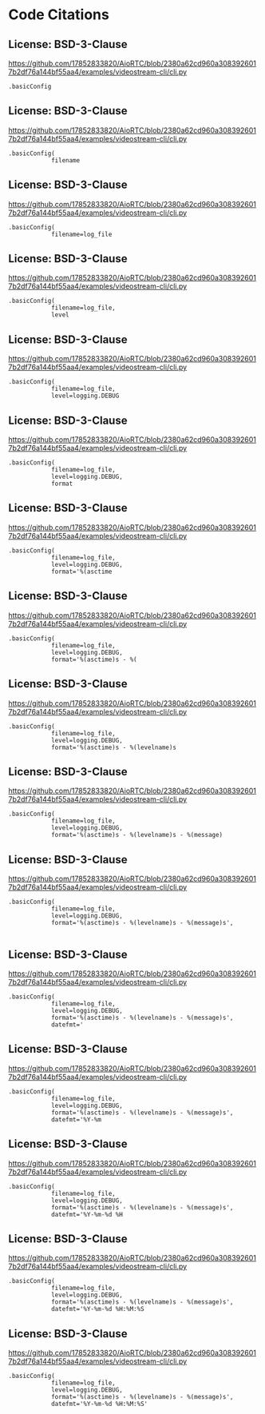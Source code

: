 # Code Citations

## License: BSD-3-Clause
https://github.com/17852833820/AioRTC/blob/2380a62cd960a3083926017b2df76a144bf55aa4/examples/videostream-cli/cli.py

```
.basicConfig
```


## License: BSD-3-Clause
https://github.com/17852833820/AioRTC/blob/2380a62cd960a3083926017b2df76a144bf55aa4/examples/videostream-cli/cli.py

```
.basicConfig(
            filename
```


## License: BSD-3-Clause
https://github.com/17852833820/AioRTC/blob/2380a62cd960a3083926017b2df76a144bf55aa4/examples/videostream-cli/cli.py

```
.basicConfig(
            filename=log_file
```


## License: BSD-3-Clause
https://github.com/17852833820/AioRTC/blob/2380a62cd960a3083926017b2df76a144bf55aa4/examples/videostream-cli/cli.py

```
.basicConfig(
            filename=log_file,
            level
```


## License: BSD-3-Clause
https://github.com/17852833820/AioRTC/blob/2380a62cd960a3083926017b2df76a144bf55aa4/examples/videostream-cli/cli.py

```
.basicConfig(
            filename=log_file,
            level=logging.DEBUG
```


## License: BSD-3-Clause
https://github.com/17852833820/AioRTC/blob/2380a62cd960a3083926017b2df76a144bf55aa4/examples/videostream-cli/cli.py

```
.basicConfig(
            filename=log_file,
            level=logging.DEBUG,
            format
```


## License: BSD-3-Clause
https://github.com/17852833820/AioRTC/blob/2380a62cd960a3083926017b2df76a144bf55aa4/examples/videostream-cli/cli.py

```
.basicConfig(
            filename=log_file,
            level=logging.DEBUG,
            format='%(asctime
```


## License: BSD-3-Clause
https://github.com/17852833820/AioRTC/blob/2380a62cd960a3083926017b2df76a144bf55aa4/examples/videostream-cli/cli.py

```
.basicConfig(
            filename=log_file,
            level=logging.DEBUG,
            format='%(asctime)s - %(
```


## License: BSD-3-Clause
https://github.com/17852833820/AioRTC/blob/2380a62cd960a3083926017b2df76a144bf55aa4/examples/videostream-cli/cli.py

```
.basicConfig(
            filename=log_file,
            level=logging.DEBUG,
            format='%(asctime)s - %(levelname)s
```


## License: BSD-3-Clause
https://github.com/17852833820/AioRTC/blob/2380a62cd960a3083926017b2df76a144bf55aa4/examples/videostream-cli/cli.py

```
.basicConfig(
            filename=log_file,
            level=logging.DEBUG,
            format='%(asctime)s - %(levelname)s - %(message)
```


## License: BSD-3-Clause
https://github.com/17852833820/AioRTC/blob/2380a62cd960a3083926017b2df76a144bf55aa4/examples/videostream-cli/cli.py

```
.basicConfig(
            filename=log_file,
            level=logging.DEBUG,
            format='%(asctime)s - %(levelname)s - %(message)s',
            
```


## License: BSD-3-Clause
https://github.com/17852833820/AioRTC/blob/2380a62cd960a3083926017b2df76a144bf55aa4/examples/videostream-cli/cli.py

```
.basicConfig(
            filename=log_file,
            level=logging.DEBUG,
            format='%(asctime)s - %(levelname)s - %(message)s',
            datefmt='
```


## License: BSD-3-Clause
https://github.com/17852833820/AioRTC/blob/2380a62cd960a3083926017b2df76a144bf55aa4/examples/videostream-cli/cli.py

```
.basicConfig(
            filename=log_file,
            level=logging.DEBUG,
            format='%(asctime)s - %(levelname)s - %(message)s',
            datefmt='%Y-%m
```


## License: BSD-3-Clause
https://github.com/17852833820/AioRTC/blob/2380a62cd960a3083926017b2df76a144bf55aa4/examples/videostream-cli/cli.py

```
.basicConfig(
            filename=log_file,
            level=logging.DEBUG,
            format='%(asctime)s - %(levelname)s - %(message)s',
            datefmt='%Y-%m-%d %H
```


## License: BSD-3-Clause
https://github.com/17852833820/AioRTC/blob/2380a62cd960a3083926017b2df76a144bf55aa4/examples/videostream-cli/cli.py

```
.basicConfig(
            filename=log_file,
            level=logging.DEBUG,
            format='%(asctime)s - %(levelname)s - %(message)s',
            datefmt='%Y-%m-%d %H:%M:%S
```


## License: BSD-3-Clause
https://github.com/17852833820/AioRTC/blob/2380a62cd960a3083926017b2df76a144bf55aa4/examples/videostream-cli/cli.py

```
.basicConfig(
            filename=log_file,
            level=logging.DEBUG,
            format='%(asctime)s - %(levelname)s - %(message)s',
            datefmt='%Y-%m-%d %H:%M:%S'
```

